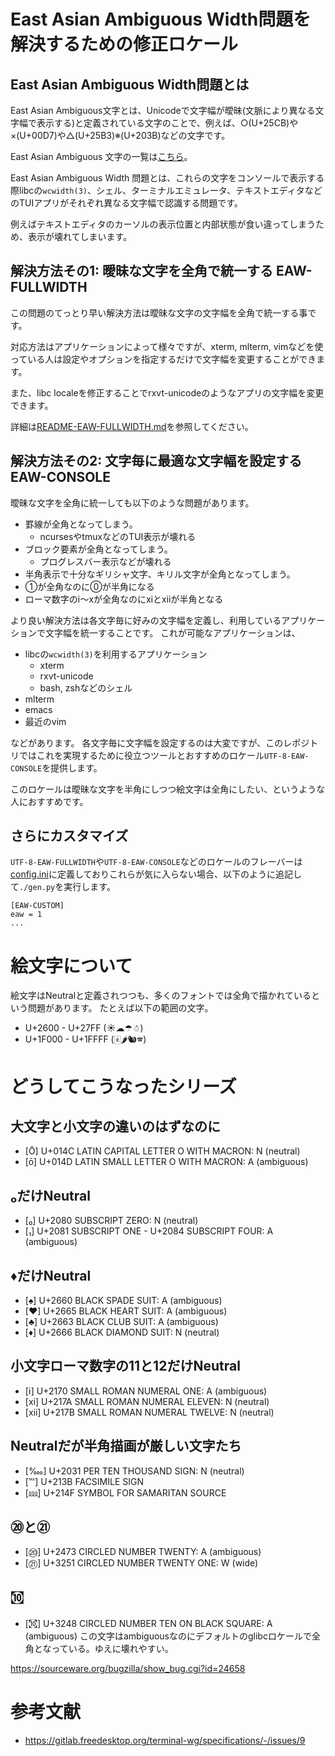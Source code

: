 # East Asian Ambiguous Width問題を解決するための修正ロケール

## East Asian Ambiguous Width問題とは

East Asian Ambiguous文字とは、Unicodeで文字幅が曖昧(文脈により異なる文字幅で表示する)と定義されている文字のことで、例えば、○(U+25CB)や×(U+00D7)や△(U+25B3)※(U+203B)などの文字です。

East Asian Ambiguous 文字の一覧は[こちら](https://raw.githubusercontent.com/hamano/locale-eaw/master/test/amb.txt)。

East Asian Ambiguous Width 問題とは、これらの文字をコンソールで表示する際libcの`wcwidth(3)`、シェル、ターミナルエミュレータ、テキストエディタなどのTUIアプリがそれぞれ異なる文字幅で認識する問題です。

例えばテキストエディタのカーソルの表示位置と内部状態が食い違ってしまうため、表示が壊れてしまいます。

## 解決方法その1: 曖昧な文字を全角で統一する EAW-FULLWIDTH

この問題のてっとり早い解決方法は曖昧な文字の文字幅を全角で統一する事です。

対応方法はアプリケーションによって様々ですが、xterm, mlterm, vimなどを使っている人は設定やオプションを指定するだけで文字幅を変更することができます。

また、libc localeを修正することでrxvt-unicodeのようなアプリの文字幅を変更できます。

詳細は[README-EAW-FULLWIDTH.md](README-EAW-FULLWIDTH.md)を参照してください。

## 解決方法その2: 文字毎に最適な文字幅を設定する EAW-CONSOLE

曖昧な文字を全角に統一しても以下のような問題があります。

- 罫線が全角となってしまう。
  - ncursesやtmuxなどのTUI表示が壊れる
- ブロック要素が全角となってしまう。
  - プログレスバー表示などが壊れる
- 半角表示で十分なギリシャ文字、キリル文字が全角となってしまう。
- ①が全角なのに⓪が半角になる
- ローマ数字のⅰ〜ⅹが全角なのにⅺとⅻが半角となる

より良い解決方法は各文字毎に好みの文字幅を定義し、利用しているアプリケーションで文字幅を統一することです。
これが可能なアプリケーションは、
- libcの`wcwidth(3)`を利用するアプリケーション
  - xterm
  - rxvt-unicode
  - bash, zshなどのシェル
- mlterm
- emacs
- 最近のvim

などがあります。
各文字毎に文字幅を設定するのは大変ですが、このレポジトリではこれを実現するために役立つツールとおすすめのロケール`UTF-8-EAW-CONSOLE`を提供します。

このロケールは曖昧な文字を半角にしつつ絵文字は全角にしたい、というような人におすすめです。

## さらにカスタマイズ

`UTF-8-EAW-FULLWIDTH`や`UTF-8-EAW-CONSOLE`などのロケールのフレーバーは[config.ini](config.ini)に定義しておりこれらが気に入らない場合、以下のように追記して`./gen.py`を実行します。

```
[EAW-CUSTOM]
eaw = 1
...
```

# 絵文字について
絵文字はNeutralと定義されつつも、多くのフォントでは全角で描かれているという問題があります。
たとえば以下の範囲の文字。

- U+2600 - U+27FF (☀☁☂☃)
- U+1F000 - U+1FFFF (🀀🌶🐿🕿)

# どうしてこうなったシリーズ

## 大文字と小文字の違いのはずなのに
- [Ō] U+014C LATIN CAPITAL LETTER O WITH MACRON: N (neutral)
- [ō] U+014D LATIN SMALL LETTER O WITH MACRON: A (ambiguous)

## ₀だけNeutral
- [₀] U+2080 SUBSCRIPT ZERO: N (neutral)
- [₁] U+2081 SUBSCRIPT ONE - U+2084 SUBSCRIPT FOUR: A (ambiguous)

## ♦だけNeutral
- [♠] U+2660 BLACK SPADE SUIT: A (ambiguous)
- [♥] U+2665 BLACK HEART SUIT: A (ambiguous)
- [♣] U+2663 BLACK CLUB SUIT: A (ambiguous)
- [♦] U+2666 BLACK DIAMOND SUIT: N (neutral)

## 小文字ローマ数字の11と12だけNeutral
- [ⅰ] U+2170 SMALL ROMAN NUMERAL ONE: A (ambiguous)
- [ⅺ] U+217A SMALL ROMAN NUMERAL ELEVEN: N (neutral)
- [ⅻ] U+217B SMALL ROMAN NUMERAL TWELVE: N (neutral)

## Neutralだが半角描画が厳しい文字たち
- [‱] U+2031 PER TEN THOUSAND SIGN: N (neutral)
- [℻] U+213B FACSIMILE SIGN
- [⅏] U+214F SYMBOL FOR SAMARITAN SOURCE

## ⑳と㉑
- [⑳] U+2473 CIRCLED NUMBER TWENTY: A (ambiguous)
- [㉑] U+3251 CIRCLED NUMBER TWENTY ONE: W (wide)

## ㉈
- [㉈] U+3248 CIRCLED NUMBER TEN ON BLACK SQUARE: A (ambiguous)
この文字はambiguousなのにデフォルトのglibcロケールで全角となっている。ゆえに壊れやすい。

https://sourceware.org/bugzilla/show_bug.cgi?id=24658

# 参考文献
- https://gitlab.freedesktop.org/terminal-wg/specifications/-/issues/9
